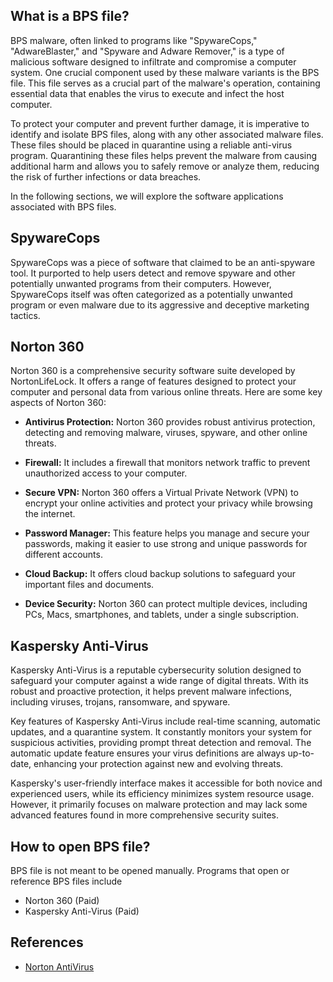 ## What is a BPS file?

BPS malware, often linked to programs like "SpywareCops," "AdwareBlaster," and "Spyware and Adware Remover," is a type of malicious software designed to infiltrate and compromise a computer system. One crucial component used by these malware variants is the BPS file. This file serves as a crucial part of the malware's operation, containing essential data that enables the virus to execute and infect the host computer.

To protect your computer and prevent further damage, it is imperative to identify and isolate BPS files, along with any other associated malware files. These files should be placed in quarantine using a reliable anti-virus program. Quarantining these files helps prevent the malware from causing additional harm and allows you to safely remove or analyze them, reducing the risk of further infections or data breaches.

In the following sections, we will explore the software applications associated with BPS files.

## SpywareCops

SpywareCops was a piece of software that claimed to be an anti-spyware tool. It purported to help users detect and remove spyware and other potentially unwanted programs from their computers. However, SpywareCops itself was often categorized as a potentially unwanted program or even malware due to its aggressive and deceptive marketing tactics.

## Norton 360

Norton 360 is a comprehensive security software suite developed by NortonLifeLock. It offers a range of features designed to protect your computer and personal data from various online threats. Here are some key aspects of Norton 360:

- **Antivirus Protection:** Norton 360 provides robust antivirus protection, detecting and removing malware, viruses, spyware, and other online threats.

- **Firewall:** It includes a firewall that monitors network traffic to prevent unauthorized access to your computer.

- **Secure VPN:** Norton 360 offers a Virtual Private Network (VPN) to encrypt your online activities and protect your privacy while browsing the internet.

- **Password Manager:** This feature helps you manage and secure your passwords, making it easier to use strong and unique passwords for different accounts.

- **Cloud Backup:** It offers cloud backup solutions to safeguard your important files and documents.

- **Device Security:** Norton 360 can protect multiple devices, including PCs, Macs, smartphones, and tablets, under a single subscription.

## Kaspersky Anti-Virus

Kaspersky Anti-Virus is a reputable cybersecurity solution designed to safeguard your computer against a wide range of digital threats. With its robust and proactive protection, it helps prevent malware infections, including viruses, trojans, ransomware, and spyware.

Key features of Kaspersky Anti-Virus include real-time scanning, automatic updates, and a quarantine system. It constantly monitors your system for suspicious activities, providing prompt threat detection and removal. The automatic update feature ensures your virus definitions are always up-to-date, enhancing your protection against new and evolving threats.

Kaspersky's user-friendly interface makes it accessible for both novice and experienced users, while its efficiency minimizes system resource usage. However, it primarily focuses on malware protection and may lack some advanced features found in more comprehensive security suites.

## How to open BPS file?

BPS file is not meant to be opened manually. Programs that open or reference BPS files include

- Norton 360 (Paid)
- Kaspersky Anti-Virus (Paid)

## References
* [Norton AntiVirus](https://en.wikipedia.org/wiki/Norton_AntiVirus)
